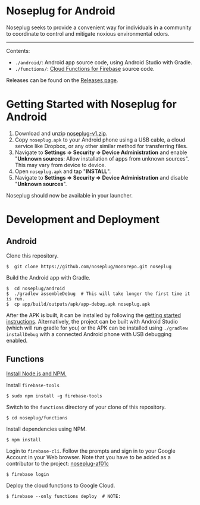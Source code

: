 Noseplug for Android
====================

Noseplug seeks to provide a convenient way for individuals in a community to
coordinate to control and mitigate noxious environmental odors.

---------------------------

Contents:
- `./android/`: Android app source code, using Android Studio with Gradle.
- `./functions/`: [Cloud Functions for Firebase][] source code.

Releases can be found on the [Releases page][].

[Cloud Functions for Firebase]: https://firebase.google.com/docs/functions/
[Releases page]: https://github.com/noseplug/monorepo/releases

# Getting Started with Noseplug for Android

1. Download and unzip [noseplug-v1.zip][].
2. Copy `noseplug.apk` to your Android phone using a USB cable, a cloud service
   like Dropbox, or any other similar method for transferring files.
3. Navigate to **Settings => Security => Device Administration** and enable "**Unknown
   sources**: Allow installation of apps from unknown sources". This may vary from
   device to device.
4. Open `noseplug.apk` and tap "**INSTALL**".
5. Navigate to **Settings => Security => Device Administration** and disable
   "**Unknown sources**".

Noseplug should now be available in your launcher.

[noseplug-v1.zip]: https://github.com/noseplug/monorepo/files/952695/noseplug-v1.zip

# Development and Deployment

## Android

Clone this repository.
```
$  git clone https://github.com/noseplug/monorepo.git noseplug
```
Build the Android app with Gradle.
```
$  cd noseplug/android
$  ./gradlew assembleDebug  # This will take longer the first time it is run.
$  cp app/build/outputs/apk/app-debug.apk noseplug.apk
```

After the APK is built, it can be installed by following the [getting started instructions][].
Alternatively, the project can be built with Android Studio (which will run
gradle for you) or the APK can be installed using `./gradlew installDebug` with
a connected Android phone with USB debugging enabled.

[getting started instructions]: #getting-started-with-noseplug-for-android

## Functions

[Install Node.js and NPM.](https://docs.npmjs.com/getting-started/installing-node)

Install `firebase-tools`
```
$ sudo npm install -g firebase-tools
```

Switch to the `functions` directory of your clone of this repository.
```
$ cd noseplug/functions
```

Install dependencies using NPM.
```
$ npm install
```

Login to `firebase-cli`. Follow the prompts and sign in to your Google Account
in your Web browser. Note that you have to be added as a contributor to the
project: [noseplug-af01c][]

[noseplug-af01c]: https://console.firebase.google.com/project/noseplug-af01c/


```
$ firebase login
```

Deploy the cloud functions to Google Cloud.
```
$ firebase --only functions deploy  # NOTE: 
```
